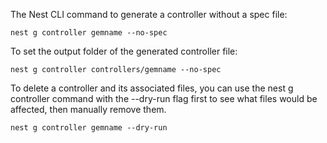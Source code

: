 The Nest CLI command to generate a controller without a spec file:
```shell
nest g controller gemname --no-spec
```

To set the output folder of the generated controller file:
```shell
nest g controller controllers/gemname --no-spec
```

To delete a controller and its associated files, you can use the nest g controller command with the --dry-run flag first to see what files would be affected, then manually remove them.
```shell
nest g controller gemname --dry-run
```